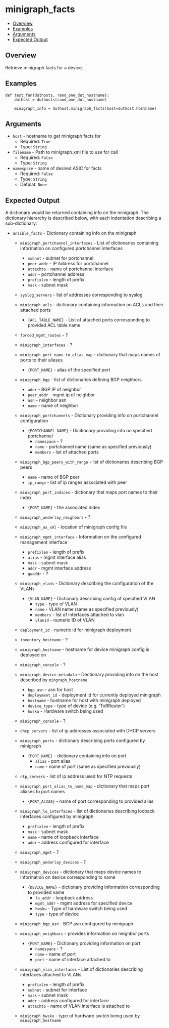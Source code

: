 # minigraph_facts

- [Overview](#overview)
- [Examples](#examples)
- [Arguments](#arguments)
- [Expected Output](#expected-output)

## Overview
Retrieve minigraph facts for a device.

## Examples
```
def test_fun(duthosts, rand_one_dut_hostname):
    duthost = duthosts[rand_one_dut_hostname]

    minigraph_info = duthost.minigraph_facts(host=duthost.hostname)
```

## Arguments
- `host` - hostname to get minigraph facts for
    - Required: `True`
    - Type: `String`
- `filename` - Path to minigraph.xml file to use for call
    - Required: `False`
    - Type: `String`
- `namespace` - name of desired ASIC for facts
    - Required: `False`
    - Type: `String`
    - Defulat: `None`

## Expected Output
A dictionary would be returned containing info on the minigraph. The dictionary hierarchy is described below, with each indentation describing a sub-dictionary:

- `ansible_facts` - Dictionary containing info on the minigraph
    - `minigraph_portchannel_interfaces` - List of dictionaries containing information on configured portchannel interfaces
        - `subnet` - subnet for portchannel
        - `peer_addr` - IP Address for portchannel
        - `attachto` - name of portchannel interface
        - `addr` - portchannel address
        - `prefixlen` - length of prefix
        - `mask` - subnet mask
    - `syslog_servers` - list of addresses corresponding to syslog
    - `minigraph_acls` - dictionary containing information on ACLs and their attached ports
        - `{ACL_TABLE_NAME}` - List of attached ports corresponding to provided ACL table name.
    - `forced_mgmt_routes` - ?
    - `minigraph_interfaces` - ?
    - `minigraph_port_name_to_alias_map` - dictionary that maps names of ports to their aliases
        - `{PORT_NAME}` - alias of the specified port
    - `minigraph_bgp` - list of dictionaries defining BGP neighbors
        - `addr` - BGP IP of neighbor
        - `peer_addr` - mgmt ip of neighbor
        - `asn` - neighbor asn
        - `name` - name of neighbor
    - `minigraph_portchannels` - Dictionary providing info on portchannel configuration
        - `{PORTCHANNEL_NAME}` - Dicitionary providing info on specified portchannel
            - `namespace` - ?
            - `name` - portchannel name (same as specified previously)
            - `members` - list of attached ports
    - `minigraph_bgp_peers_with_range` - list of dictionaries describing BGP peers
        - `name` - name of BGP peer
        - `ip_range` - list of ip ranges associated with peer
    - `minigraph_port_indices` - dictionary that maps port names to their index
        - `{PORT_NAME}` - the associated index
    - `minigraph_underlay_neighbors` - ?
    - `minigraph_as_xml` - location of minigraph config file
    - `minigraph_mgmt_interface` - Information on the configured management interface
        - `prefixlen` - length of prefix
        - `alias` - mgmt interface alias
        - `mask` - subnet mask
        - `addr` - mgmt interface address
        - `gwaddr` - ?
    - `minigraph_vlans` - Dictionary describing the configuration of the VLANs
        - `{VLAN_NAME}` - Dictionary describing config of specified VLAN
            - `type` - type of VLAN
            - `name` - VLAN name (same as specified previously)
            - `members` - list of interfaces attached to vlan
            - `vlanid` - numeric ID of VLAN
    - `deployment_id` - numeric id for minigraph deployment
    - `inventory_hostname` - ?
    - `minigraph_hostname` - hostname for device minigraph config is deployed on
    - `minigraph_console` - ?
    - `minigraph_device_metadata` - Dectionary providing info on the host described by `mingraph_hostname`
        - `bgp_asn` - asn for host
        - `deployment_id` - deployment id for currently deployed minigraph
        - `hostname` - hostname for host with minigraph deployed
        - `device_type` - type of device (e.g. 'ToRRouter')
        - `hwsku` - Hardware switch being used
    - `minigraph_console` - ?
    - `dhcp_servers` - list of ip addresses associated with DHCP servers
    - `minigraph_ports` - dictionary describing ports configured by minigraph
        - `{PORT_NAME}` - dictionary containing info on port
            - `alias` - port alias
            - `name` - name of port (same as specified previously)
    - `ntp_servers` - list of ip address used for NTP requests
    - `minigraph_port_alias_to_name_map` - dictionary that maps port aliases to port names
        - `{PORT_ALIAS}` - name of port corresponding to provided alias
    - `minigraph_lo_interfaces` - list of dictionaries describing looback interfaces configured by minigraph
        - `prefixlen` - length of prefix
        - `mask` - subnet mask
        - `name` - name of loopback interface
        - `addr` - address configured for interface
    - `minigraph_mgmt` - ?
    - `minigraph_underlay_devices` - ?
    - `minigraph_devices` - dictionary that maps device names to information on device corresponding to name
        - `{DEVICE_NAME}` - dictionary providing information corresponding to provided name
            - `lo_addr` - loopback address
            - `mgmt_addr` - mgmt address for specified device
            - `hwsku` - Type of hardware switch being used
            - `type` - type of device
    
    - `minigraph_bgp_asn` - BGP asn configured by minigraph
    - `minigraph_neighbors` - provides information on neighbor ports
        - `{PORT_NAME}` - Dictionary providing information on port
            - `namespace` - ?
            - `name` - name of port
            - `port` - name of interface attached to
    - `minigraph_vlan_interfaces` - List of dictionaries describing interfaces attached to VLANs
        - `prefixlen` - length of prefix
        - `subnet` - subnet for interface
        - `mask` - subnet mask
        - `addr` - address configured for interface
        - `attachto` - name of VLAN interface is attached to
    - `minigraph_hwsku` - type of hardware switch being used by `minigraph_hostname`